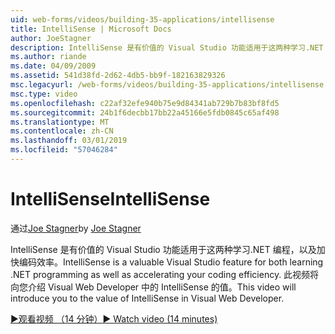 ```yaml
---
uid: web-forms/videos/building-35-applications/intellisense
title: IntelliSense | Microsoft Docs
author: JoeStagner
description: IntelliSense 是有价值的 Visual Studio 功能适用于这两种学习.NET 编程，以及加快编码效率。 此视频将介绍...
ms.author: riande
ms.date: 04/09/2009
ms.assetid: 541d38fd-2d62-4db5-bb9f-182163829326
msc.legacyurl: /web-forms/videos/building-35-applications/intellisense
msc.type: video
ms.openlocfilehash: c22af32efe940b75e9d84341ab729b7b83bf8fd5
ms.sourcegitcommit: 24b1f6decbb17bb22a45166e5fdb0845c65af498
ms.translationtype: MT
ms.contentlocale: zh-CN
ms.lasthandoff: 03/01/2019
ms.locfileid: "57046284"
---
```

<a name="intellisense"></a><span data-ttu-id="cca3d-104">IntelliSense</span><span class="sxs-lookup"><span data-stu-id="cca3d-104">IntelliSense</span></span>
====================
<span data-ttu-id="cca3d-105">通过[Joe Stagner](https://github.com/JoeStagner)</span><span class="sxs-lookup"><span data-stu-id="cca3d-105">by [Joe Stagner](https://github.com/JoeStagner)</span></span>

<span data-ttu-id="cca3d-106">IntelliSense 是有价值的 Visual Studio 功能适用于这两种学习.NET 编程，以及加快编码效率。</span><span class="sxs-lookup"><span data-stu-id="cca3d-106">IntelliSense is a valuable Visual Studio feature for both learning .NET programming as well as accelerating your coding efficiency.</span></span> <span data-ttu-id="cca3d-107">此视频将向您介绍 Visual Web Developer 中的 IntelliSense 的值。</span><span class="sxs-lookup"><span data-stu-id="cca3d-107">This video will introduce you to the value of IntelliSense in Visual Web Developer.</span></span>

[<span data-ttu-id="cca3d-108">&#9654;观看视频 （14 分钟）</span><span class="sxs-lookup"><span data-stu-id="cca3d-108">&#9654; Watch video (14 minutes)</span></span>](https://channel9.msdn.com/Blogs/ASP-NET-Site-Videos/intellisense)
